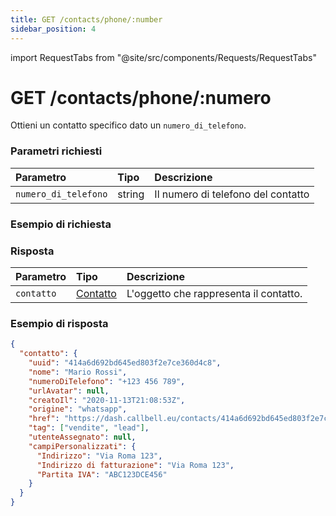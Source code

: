 ```yaml
---
title: GET /contacts/phone/:number
sidebar_position: 4
---
```


import RequestTabs from "@site/src/components/Requests/RequestTabs"

# GET /contacts/phone/:numero

Ottieni un contatto specifico dato un `numero_di_telefono`.

### Parametri richiesti

| Parametro            | Tipo   | Descrizione                        |
| :------------------- | :----- | :--------------------------------- |
| `numero_di_telefono` | string | Il numero di telefono del contatto |

### Esempio di richiesta

<RequestTabs endpoint='contacts_api' request="get_contact_by_phone"/>

### Risposta

| Parametro  | Tipo                                            | Descrizione                            |
| :--------- | :---------------------------------------------- | :------------------------------------- |
| `contatto` | [Contatto](/api/reference/object_types/contact) | L'oggetto che rappresenta il contatto. |

### Esempio di risposta

```json title=response.json
{
  "contatto": {
    "uuid": "414a6d692bd645ed803f2e7ce360d4c8",
    "nome": "Mario Rossi",
    "numeroDiTelefono": "+123 456 789",
    "urlAvatar": null,
    "creatoIl": "2020-11-13T21:08:53Z",
    "origine": "whatsapp",
    "href": "https://dash.callbell.eu/contacts/414a6d692bd645ed803f2e7ce360d4c8",
    "tag": ["vendite", "lead"],
    "utenteAssegnato": null,
    "campiPersonalizzati": {
      "Indirizzo": "Via Roma 123",
      "Indirizzo di fatturazione": "Via Roma 123",
      "Partita IVA": "ABC123DCE456"
    }
  }
}
```
